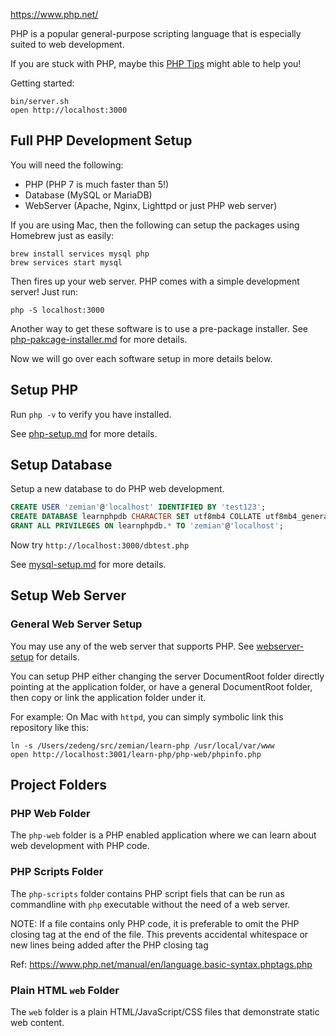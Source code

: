 https://www.php.net/

PHP is a popular general-purpose scripting language that is especially suited to web development.

If you are stuck with PHP, maybe this [PHP Tips](docs/php-tips.md) might able to help you!


Getting started:

	bin/server.sh
	open http://localhost:3000

## Full PHP Development Setup

You will need the following:

* PHP (PHP 7 is much faster than 5!)
* Database (MySQL or MariaDB)
* WebServer (Apache, Nginx, Lighttpd or just PHP web server)

If you are using Mac, then the following can setup the packages using Homebrew just as easily:

	brew install services mysql php
	brew services start mysql

Then fires up your web server. PHP comes with a simple development server! Just run:

	php -S localhost:3000

Another way to get these software is to use a pre-package installer. See [php-pakcage-installer.md](docs/php-pakcage-installer.md) for more details.

Now we will go over each software setup in more details below.

## Setup PHP

Run `php -v` to verify you have installed. 

See [php-setup.md](docs/php-setup.md) for more details.

## Setup Database

Setup a new database to do PHP web development.

```sql
CREATE USER 'zemian'@'localhost' IDENTIFIED BY 'test123';
CREATE DATABASE learnphpdb CHARACTER SET utf8mb4 COLLATE utf8mb4_general_ci;
GRANT ALL PRIVILEGES ON learnphpdb.* TO 'zemian'@'localhost';
```

Now try `http://localhost:3000/dbtest.php`

See [mysql-setup.md](docs/mysql-setup.md) for more details.

## Setup Web Server

### General Web Server Setup

You may use any of the web server that supports PHP. See [webserver-setup](docs/webserver-setup.md) for details.

You can setup PHP either changing the server DocumentRoot folder directly pointing at the application folder, or have a general DocumentRoot folder, then copy or link the application folder under it.

For example: On Mac with `httpd`, you can simply symbolic link this repository like this:

	ln -s /Users/zedeng/src/zemian/learn-php /usr/local/var/www
	open http://localhost:3001/learn-php/php-web/phpinfo.php

## Project Folders

### PHP Web Folder

The `php-web` folder is a PHP enabled application where we can learn about web development with PHP code.

### PHP Scripts Folder

The `php-scripts` folder contains PHP script fiels that can be run as commandline with `php` executable without the need of a web server.

NOTE: If a file contains only PHP code, it is preferable to omit the PHP closing tag at the end of the file. This prevents accidental whitespace or new lines being added after the PHP closing tag

Ref: https://www.php.net/manual/en/language.basic-syntax.phptags.php

### Plain HTML `web` Folder

The `web` folder is a plain HTML/JavaScript/CSS files that demonstrate static web content.
